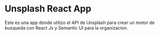# Unsplash React App

Este es una app donde utilizo el API de Unsplash para crear un motor de busqueda con React Js y Semantic UI para la organizacion.
